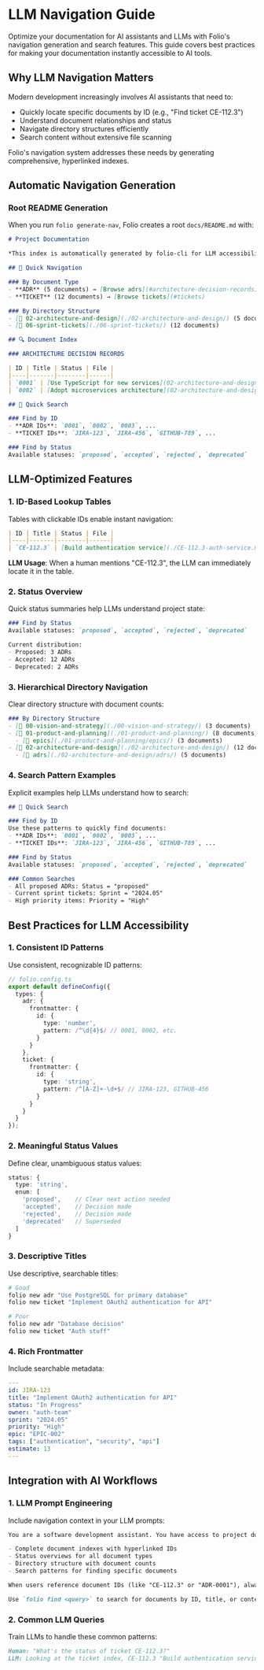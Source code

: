 # LLM Navigation Guide

Optimize your documentation for AI assistants and LLMs with Folio's navigation generation and search features. This guide covers best practices for making your documentation instantly accessible to AI tools.

## Why LLM Navigation Matters

Modern development increasingly involves AI assistants that need to:
- Quickly locate specific documents by ID (e.g., "Find ticket CE-112.3")
- Understand document relationships and status
- Navigate directory structures efficiently
- Search content without extensive file scanning

Folio's navigation system addresses these needs by generating comprehensive, hyperlinked indexes.

## Automatic Navigation Generation

### Root README Generation

When you run `folio generate-nav`, Folio creates a root `docs/README.md` with:

```markdown
# Project Documentation

*This index is automatically generated by folio-cli for LLM accessibility.*

## 🚀 Quick Navigation

### By Document Type
- **ADR** (5 documents) → [Browse adrs](#architecture-decision-records)
- **TICKET** (12 documents) → [Browse tickets](#tickets)

### By Directory Structure
- [📁 02-architecture-and-design](./02-architecture-and-design/) (5 documents)
- [📁 06-sprint-tickets](./06-sprint-tickets/) (12 documents)

## 🔍 Document Index

### ARCHITECTURE DECISION RECORDS

| ID | Title | Status | File |
|----|-------|--------|------|
| `0001` | [Use TypeScript for new services](02-architecture-and-design/adrs/0001-use-typescript.md) | accepted | `0001-use-typescript.md` |
| `0002` | [Adopt microservices architecture](02-architecture-and-design/adrs/0002-microservices.md) | proposed | `0002-microservices.md` |

## 🔎 Quick Search

### Find by ID
- **ADR IDs**: `0001`, `0002`, `0003`, ...
- **TICKET IDs**: `JIRA-123`, `JIRA-456`, `GITHUB-789`, ...

### Find by Status
Available statuses: `proposed`, `accepted`, `rejected`, `deprecated`
```

## LLM-Optimized Features

### 1. ID-Based Lookup Tables

Tables with clickable IDs enable instant navigation:

```markdown
| ID | Title | Status | File |
|----|-------|--------|------|
| `CE-112.3` | [Build authentication service](./CE-112.3-auth-service.md) | In Progress | `CE-112.3-auth-service.md` |
```

**LLM Usage**: When a human mentions "CE-112.3", the LLM can immediately locate it in the table.

### 2. Status Overview

Quick status summaries help LLMs understand project state:

```markdown
### Find by Status
Available statuses: `proposed`, `accepted`, `rejected`, `deprecated`

Current distribution:
- Proposed: 3 ADRs
- Accepted: 12 ADRs  
- Deprecated: 2 ADRs
```

### 3. Hierarchical Directory Navigation

Clear directory structure with document counts:

```markdown
### By Directory Structure
- [📁 00-vision-and-strategy](./00-vision-and-strategy/) (3 documents)
- [📁 01-product-and-planning](./01-product-and-planning/) (8 documents)
  - [📁 epics](./01-product-and-planning/epics/) (3 documents)
- [📁 02-architecture-and-design](./02-architecture-and-design/) (12 documents)
  - [📁 adrs](./02-architecture-and-design/adrs/) (5 documents)
```

### 4. Search Pattern Examples

Explicit examples help LLMs understand how to search:

```markdown
## 🔎 Quick Search

### Find by ID
Use these patterns to quickly find documents:
- **ADR IDs**: `0001`, `0002`, `0003`, ...
- **TICKET IDs**: `JIRA-123`, `JIRA-456`, `GITHUB-789`, ...

### Find by Status  
Available statuses: `proposed`, `accepted`, `rejected`, `deprecated`

### Common Searches
- All proposed ADRs: Status = "proposed"
- Current sprint tickets: Sprint = "2024.05"
- High priority items: Priority = "High"
```

## Best Practices for LLM Accessibility

### 1. Consistent ID Patterns

Use consistent, recognizable ID patterns:

```typescript
// folio.config.ts
export default defineConfig({
  types: {
    adr: {
      frontmatter: {
        id: { 
          type: 'number', 
          pattern: /^\d{4}$/ // 0001, 0002, etc.
        }
      }
    },
    ticket: {
      frontmatter: {
        id: { 
          type: 'string', 
          pattern: /^[A-Z]+-\d+$/ // JIRA-123, GITHUB-456
        }
      }
    }
  }
});
```

### 2. Meaningful Status Values

Define clear, unambiguous status values:

```typescript
status: { 
  type: 'string', 
  enum: [
    'proposed',    // Clear next action needed
    'accepted',    // Decision made
    'rejected',    // Decision made
    'deprecated'   // Superseded
  ]
}
```

### 3. Descriptive Titles

Use descriptive, searchable titles:

```bash
# Good
folio new adr "Use PostgreSQL for primary database"
folio new ticket "Implement OAuth2 authentication for API"

# Poor
folio new adr "Database decision"
folio new ticket "Auth stuff"
```

### 4. Rich Frontmatter

Include searchable metadata:

```yaml
---
id: JIRA-123
title: "Implement OAuth2 authentication for API"
status: "In Progress"
owner: "auth-team"
sprint: "2024.05"
priority: "High"
epic: "EPIC-002"
tags: ["authentication", "security", "api"]
estimate: 13
---
```

## Integration with AI Workflows

### 1. LLM Prompt Engineering

Include navigation context in your LLM prompts:

```markdown
You are a software development assistant. You have access to project documentation at docs/README.md which contains:

- Complete document indexes with hyperlinked IDs
- Status overviews for all document types  
- Directory structure with document counts
- Search patterns for finding specific documents

When users reference document IDs (like "CE-112.3" or "ADR-0001"), always check the documentation index first.

Use `folio find <query>` to search for documents by ID, title, or content.
```

### 2. Common LLM Queries

Train LLMs to handle these common patterns:

```markdown
Human: "What's the status of ticket CE-112.3?"
LLM: Looking at the ticket index, CE-112.3 "Build authentication service" is currently "In Progress".